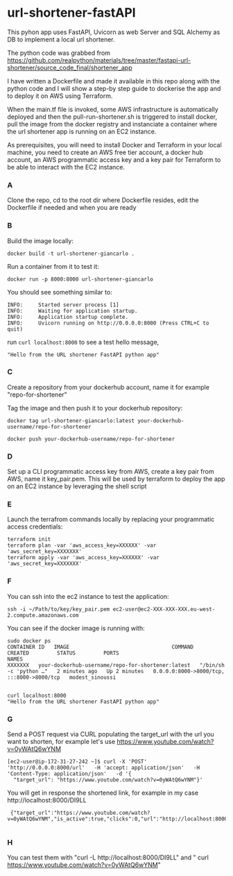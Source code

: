 # url-shortener-fastAPI

This pyhon app uses FastAPI, Uvicorn as web Server and SQL Alchemy as DB to implement a local url shortener. 

The python code was grabbed from https://github.com/realpython/materials/tree/master/fastapi-url-shortener/source_code_final/shortener_app

I have written a Dockerfile and made it available in this repo along with the python code and I will show a step-by step guide to dockerise the app and to deploy it on AWS using Terraform. 

When the main.tf file is invoked, some AWS infrastructure is automatically deployed and then the pull-run-shortener.sh is triggered to install docker, pull the image from the docker registry and instanciate a container where the url shortener app is running on an EC2 instance.  

As prerequisites, you will need to install Docker and Terraform in your local machine, you need to create an AWS free tier account, a docker hub account, an AWS programmatic access key and a key pair for Terraform to be able to interact with the EC2 instance. 
 


###  A 
Clone the repo, cd to the root dir where Dockerfile resides, edit the Dockerfile if needed and when you are ready

### B 
Build the image locally:

```
docker build -t url-shortener-giancarlo . 

```

Run a container from it to test it: 

```
docker run -p 8000:8000 url-shortener-giancarlo
```

You should see something similar to:

```
INFO:     Started server process [1]
INFO:     Waiting for application startup.
INFO:     Application startup complete.
INFO:     Uvicorn running on http://0.0.0.0:8000 (Press CTRL+C to quit)

```
run ```curl localhost:8000``` to see a test hello message, 

```
"Hello from the URL shortener FastAPI python app"
```

### C 
Create a repository from your dockerhub account, name it for example "repo-for-shortener"

Tag the image and then push it to your dockerhub repository:

```
docker tag url-shortener-giancarlo:latest your-dockerhub-username/repo-for-shortener

docker push your-dockerhub-username/repo-for-shortener

```

### D 
Set up a CLI programmatic access key from AWS, create a key pair from AWS, name it key_pair.pem. This will be used by terraform to deploy the app on an EC2 instance by leveraging the shell script

### E
Launch the terrafrom commands locally by replacing your programmatic access credentials: 

```
terraform init 
terraform plan -var 'aws_access_key=XXXXXX' -var 'aws_secret_key=XXXXXXX' 
terraform apply -var 'aws_access_key=XXXXXX' -var 'aws_secret_key=XXXXXXX' 
```

### F
You can ssh into the ec2 instance to test the application: 

```
ssh -i ~/Path/to/key/key_pair.pem ec2-user@ec2-XXX-XXX-XXX.eu-west-2.compute.amazonaws.com
```

You can see if the docker image is running with: 

```
sudo docker ps
CONTAINER ID   IMAGE                                 COMMAND                  CREATED         STATUS         PORTS                                       NAMES
XXXXXXX   your-dockerhub-username/repo-for-shortener:latest   "/bin/sh -c 'python …"   2 minutes ago   Up 2 minutes   0.0.0.0:8000->8000/tcp, :::8000->8000/tcp   modest_sinoussi


curl localhost:8000
"Hello from the URL shortener FastAPI python app"

```


### G  
Send a POST request via CURL populating the target_url with the url you want to shorten, for example let's use https://www.youtube.com/watch?v=0yWAtQ6wYNM  
```
[ec2-user@ip-172-31-27-242 ~]$ curl -X 'POST'   'http://0.0.0.0:8000/url'   -H 'accept: application/json'   -H 'Content-Type: application/json'   -d '{
  "target_url": "https://www.youtube.com/watch?v=0yWAtQ6wYNM"}'
 ```
 
 You will get in response the shortened link, for example in my case http://localhost:8000/DI9LL

```
 {"target_url":"https://www.youtube.com/watch?v=0yWAtQ6wYNM","is_active":true,"clicks":0,"url":"http://localhost:8000/DI9LL","admin_url":"http://localhost:8000/admin/DI9LL_B01AFMEA"}
 
 ```

### H 
You can test them with "curl -L http://localhost:8000/DI9LL" and " curl https://www.youtube.com/watch?v=0yWAtQ6wYNM" 

